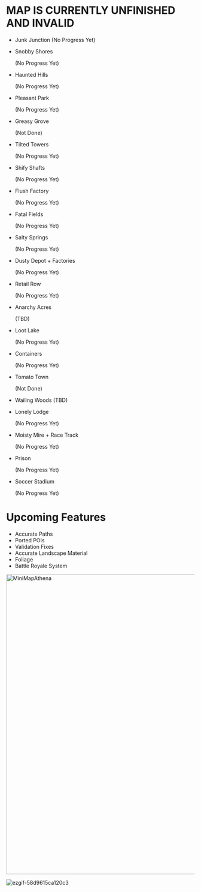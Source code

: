 # MAP IS CURRENTLY UNFINISHED AND INVALID
- Junk Junction
  (No Progress Yet)
- Snobby Shores

   (No Progress Yet)
- Haunted Hills

  (No Progress Yet)
- Pleasant Park

  (No Progress Yet)
- Greasy Grove

  (Not Done)
- Tilted Towers

  (No Progress Yet)
- Shify Shafts

  (No Progress Yet)
- Flush Factory

  (No Progress Yet)
- Fatal Fields

  (No Progress Yet)
- Salty Springs

  (No Progress Yet)
- Dusty Depot + Factories

  (No Progress Yet)
- Retail Row

  (No Progress Yet)
- Anarchy Acres

  (TBD)
- Loot Lake

  (No Progress Yet)
- Containers

  (No Progress Yet)
- Tomato Town

  (Not Done)
- Wailing Woods (TBD)
- Lonely Lodge

  (No Progress Yet)
- Moisty Mire + Race Track

  (No Progress Yet)
- Prison

  (No Progress Yet)
- Soccer Stadium

  (No Progress Yet)

# Upcoming Features
- Accurate Paths
- Ported POIs
- Validation Fixes
- Accurate Landscape Material
- Foliage
- Battle Royale System

<img width="800" height="800" alt="MiniMapAthena" src="https://github.com/user-attachments/assets/6e94eceb-1145-47e4-a161-597dd2cc61df" />

![ezgif-58d9615ca120c3](https://github.com/user-attachments/assets/a4d4250f-6384-45d8-92d6-9055b065e06d)
